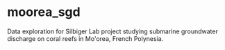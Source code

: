 # moorea_sgd
Data exploration for Silbiger Lab project studying submarine groundwater discharge on coral reefs in Mo'orea, French Polynesia.
